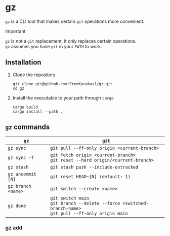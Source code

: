 # gz

`gz` is a CLI tool that makes certain `git` operations more convenient.

> [!IMPORTANT]
> `gz` is not a `git` replacement, it only replaces certain operations.
> <br /> `gz` assumes you have `git` in your `PATH` to work.

## Installation

1. Clone the repository
    ```shell
    git clone git@github.com:ErenKarakas1/gz.git
    cd gz
    ```

2. Install the executable to your path through `cargo`
    ```shell
    cargo build
    cargo install --path .
    ```

## `gz` commands

| `gz` | `git` |
| ----- | ----- |
| `gz sync` | `git pull --ff-only origin <current-branch>` |
| `gz sync -f` | `git fetch origin <current-branch>` <br /> `git reset --hard origin/<current-branch>` |
| `gz stash` | `git stash push --include-untracked` |
| `gz uncommit [N]` | `git reset HEAD~[N] (default: 1)` |
| `gz branch <name>` | `git switch --create <name>` |
| `gz done` | `git switch main` <br /> `git branch --delete --force <switched-branch-name>` <br /> `git pull --ff-only origin main` |

### gz add

